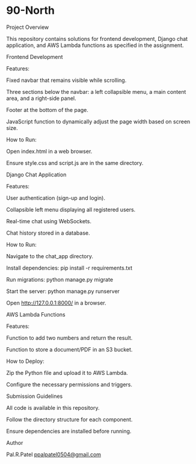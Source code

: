 # 90-North
Project Overview

This repository contains solutions for frontend development, Django chat application, and AWS Lambda functions as specified in the assignment.

Frontend Development

Features:

Fixed navbar that remains visible while scrolling.

Three sections below the navbar: a left collapsible menu, a main content area, and a right-side panel.

Footer at the bottom of the page.

JavaScript function to dynamically adjust the page width based on screen size.

How to Run:

Open index.html in a web browser.

Ensure style.css and script.js are in the same directory.

Django Chat Application

Features:

User authentication (sign-up and login).

Collapsible left menu displaying all registered users.

Real-time chat using WebSockets.

Chat history stored in a database.

How to Run:

Navigate to the chat_app directory.

Install dependencies: pip install -r requirements.txt

Run migrations: python manage.py migrate

Start the server: python manage.py runserver

Open http://127.0.0.1:8000/ in a browser.

AWS Lambda Functions

Features:

Function to add two numbers and return the result.

Function to store a document/PDF in an S3 bucket.

How to Deploy:

Zip the Python file and upload it to AWS Lambda.

Configure the necessary permissions and triggers.

Submission Guidelines

All code is available in this repository.

Follow the directory structure for each component.

Ensure dependencies are installed before running.

Author

Pal.R.Patel
ppalpatel0504@gmail.com
